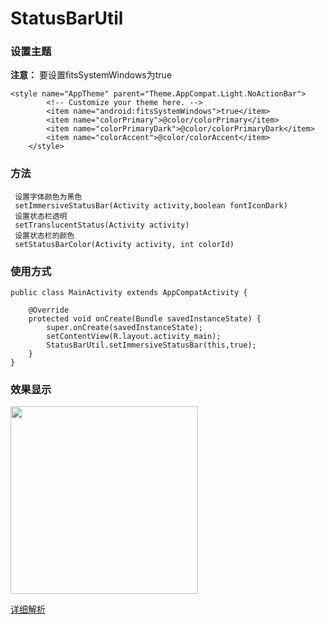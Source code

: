 # StatusBarUtil

### 设置主题


**注意：** 要设置fitsSystemWindows为true

``` stylus
<style name="AppTheme" parent="Theme.AppCompat.Light.NoActionBar">
        <!-- Customize your theme here. -->
        <item name="android:fitsSystemWindows">true</item>
        <item name="colorPrimary">@color/colorPrimary</item>
        <item name="colorPrimaryDark">@color/colorPrimaryDark</item>
        <item name="colorAccent">@color/colorAccent</item>
    </style>
```
### 方法
```
 设置字体颜色为黑色
 setImmersiveStatusBar(Activity activity,boolean fontIconDark)
 设置状态栏透明
 setTranslucentStatus(Activity activity)
 设置状态栏的颜色
 setStatusBarColor(Activity activity, int colorId)
```
### 使用方式
``` stylus
public class MainActivity extends AppCompatActivity {

    @Override
    protected void onCreate(Bundle savedInstanceState) {
        super.onCreate(savedInstanceState);
        setContentView(R.layout.activity_main);
        StatusBarUtil.setImmersiveStatusBar(this,true);
    }
}
```
### 效果显示
<img src="picture/result.png" width="300px" />

[详细解析][1]


  [1]: https://fessible.github.io/2018/01/13/%E7%8A%B6%E6%80%81%E6%A0%8F%E5%B7%A5%E5%85%B7/




